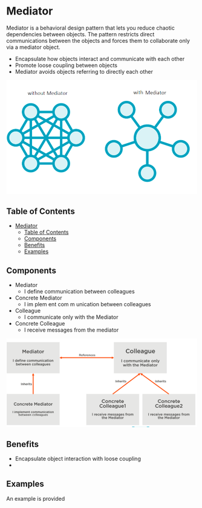 # Mediator

Mediator is a behavioral design pattern that lets you reduce chaotic dependencies between objects. The pattern restricts direct communications between the objects and forces them to collaborate only via a mediator object.

- Encapsulate how objects interact and communicate with each other
- Promote loose coupling between objects 
- Mediator avoids objects referring to directly each other


![With and without mediator](/Behavioral/Mediator/assets/with.png)

## Table of Contents
- [Mediator](#mediator)
  - [Table of Contents](#table-of-contents)
  - [Components](#components)
  - [Benefits](#benefits)
  - [Examples](#examples)

## Components

- Mediator
    - I define communication between colleagues
- Concrete Mediator
    - I im plem ent com m unication between colleagues
- Colleague
    - I communicate only with the Mediator
- Concrete Colleague
  - I receive messages from the mediator

![With and without mediator](/Behavioral/Mediator/assets/uml.png)

## Benefits

- Encapsulate object interaction with loose coupling
- 
## Examples

An example is provided













